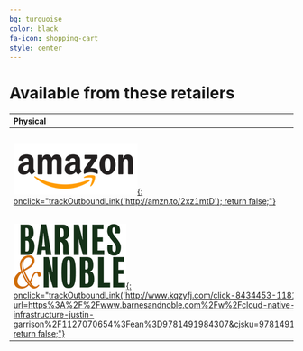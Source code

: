 ```yaml
---
bg: turquoise
color: black
fa-icon: shopping-cart
style: center
---
```


# Available from these retailers

| **Physical** | **E-book** | **DRM Free** |
| :------ | :------: | ------: |
| [![Amazon](/img/amazon.png){: onclick="trackOutboundLink('http://amzn.to/2xz1mtD'); return false;"}](http://amzn.to/2xz1mtD) | [![Safari Books Online](/img/safari.png){: onclick="trackOutboundLink('http://www.jdoqocy.com/click-4959148-11290546?url=https%3A%2F%2Fwww.safaribooksonline.com%2Flibrary%2Fview%2Fcloud-native-infrastructure%2F9781491984291'); return false;"}](http://www.jdoqocy.com/click-4959148-11290546?url=https%3A%2F%2Fwww.safaribooksonline.com%2Flibrary%2Fview%2Fcloud-native-infrastructure%2F9781491984291) | [![Google Play](/img/google_play.png){: onclick="trackOutboundLink('https://play.google.com/store/books/details/Justin_Garrison_Cloud_Native_Infrastructure?id=1Fk7DwAAQBAJ'); return false;"}](https://play.google.com/store/books/details/Justin_Garrison_Cloud_Native_Infrastructure?id=1Fk7DwAAQBAJ) |
| [![Barnes and Nobel](/img/bn.png){: onclick="trackOutboundLink('http://www.kqzyfj.com/click-8434453-11811597?url=https%3A%2F%2Fwww.barnesandnoble.com%2Fw%2Fcloud-native-infrastructure-justin-garrison%2F1127070654%3Fean%3D9781491984307&cjsku=9781491984307'); return false;"}](http://www.kqzyfj.com/click-8434453-11811597?url=https%3A%2F%2Fwww.barnesandnoble.com%2Fw%2Fcloud-native-infrastructure-justin-garrison%2F1127070654%3Fean%3D9781491984307&cjsku=9781491984307) | [![Amazon Kindle](/img/amazon_kindle.png){: onclick="trackOutboundLink('http://amzn.to/2gO1MD2'); return false;"}](http://amzn.to/2gO1MD2) | [![eBooks](/img/ebooks.png){: onclick="trackOutboundLink('https://www.ebooks.com/95895764/cloud-native-infrastructure/garrison-justin-nova-kris/'); return false;"}](https://www.ebooks.com/95895764/cloud-native-infrastructure/garrison-justin-nova-kris/) |

